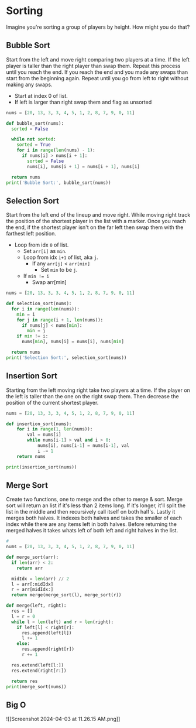 # Sorting

Imagine you're sorting a group of players by height.
How might you do that?

## Bubble Sort

Start from the left and move right comparing two players at a time. If the left player is taller than the right player than swap them.
Repeat this process until you reach the end. If you reach the end and you made any swaps than start from the beginning again.
Repeat until you go from left to right without making any swaps.

- Start at index 0 of list.
- If left is larger than right swap them and flag as unsorted

```python
nums = [20, 13, 3, 3, 4, 5, 1, 2, 8, 7, 9, 0, 11]

def bubble_sort(nums):
  sorted = False

  while not sorted:
    sorted = True
    for i in range(len(nums) - 1):
      if nums[i] > nums[i + 1]:
        sorted = False
        nums[i], nums[i + 1] = nums[i + 1], nums[i]

  return nums
print('Bubble Sort:', bubble_sort(nums))
```

## Selection Sort

Start from the left end of the lineup and move right. While moving right track the position of the shortest player in the list with a marker.
Once you reach the end, if the shortest player isn't on the far left then swap them with the farthest left position.

- Loop from idx `0` of list.
  - Set `arr[i]` as `min`.
  - Loop from idx `i+1` of list, aka `j`.
    - If any `arr[j]` < `arr[min]`
      - Set `min` to be `j`.
  - If `min != i`
    - Swap arr[min]

```python
nums = [20, 13, 3, 3, 4, 5, 1, 2, 8, 7, 9, 0, 11]

def selection_sort(nums):
  for i in range(len(nums)):
    min = i
    for j in range(i + 1, len(nums)):
      if nums[j] < nums[min]:
        min = j
    if min != i:
      nums[min], nums[i] = nums[i], nums[min]

  return nums
print('Selection Sort:', selection_sort(nums))
```

## Insertion Sort

Starting from the left moving right take two players at a time. If the player on the left is taller than the one on the right swap them. Then decrease the position of the current shortest player.

```python
nums = [20, 13, 3, 3, 4, 5, 1, 2, 8, 7, 9, 0, 11]

def insertion_sort(nums):
	for i in range(1, len(nums)):
		val = nums[i]
		while nums[i-1] > val and i > 0:
			nums[i], nums[i-1] = nums[i-1], val
			i -= 1
	return nums

print(insertion_sort(nums))
```

## Merge Sort

Create two functions, one to merge and the other to merge & sort.
Merge sort will return an list if it's less than 2 items long. If it's longer, it'll split the list in the middle and then
recursively call itself on both half's. Lastly it merges both halves. It indexes both halves and takes the smaller of each index while there are any items left in both halves. Before returning the merged halves it takes whats left of both left and right halves in the list.

```python
#
nums = [20, 13, 3, 3, 4, 5, 1, 2, 8, 7, 9, 0, 11]

def merge_sort(arr):
  if len(arr) < 2:
    return arr

  midIdx = len(arr) // 2
  l = arr[:midIdx]
  r = arr[midIdx:]
  return merge(merge_sort(l), merge_sort(r))

def merge(left, right):
  res = []
  l = r = 0
  while l < len(left) and r < len(right):
    if left[l] < right[r]:
      res.append(left[l])
      l += 1
    else:
      res.append(right[r])
      r += 1

  res.extend(left[l:])
  res.extend(right[r:])

  return res
print(merge_sort(nums))
```



## Big O
![[Screenshot 2024-04-03 at 11.26.15 AM.png]]